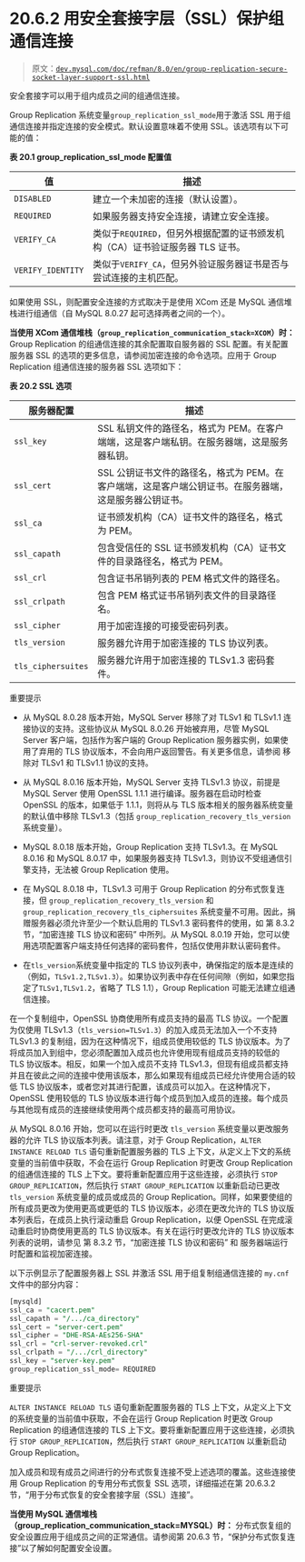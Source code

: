 # 20.6.2 用安全套接字层（SSL）保护组通信连接

> 原文：[`dev.mysql.com/doc/refman/8.0/en/group-replication-secure-socket-layer-support-ssl.html`](https://dev.mysql.com/doc/refman/8.0/en/group-replication-secure-socket-layer-support-ssl.html)

安全套接字可以用于组内成员之间的组通信连接。

Group Replication 系统变量`group_replication_ssl_mode`用于激活 SSL 用于组通信连接并指定连接的安全模式。默认设置意味着不使用 SSL。该选项有以下可能的值：

**表 20.1 group_replication_ssl_mode 配置值**

| 值 | 描述 |
| --- | --- |
| `DISABLED` | 建立一个未加密的连接（默认设置）。 |
| `REQUIRED` | 如果服务器支持安全连接，请建立安全连接。 |
| `VERIFY_CA` | 类似于`REQUIRED`，但另外根据配置的证书颁发机构（CA）证书验证服务器 TLS 证书。 |
| `VERIFY_IDENTITY` | 类似于`VERIFY_CA`，但另外验证服务器证书是否与尝试连接的主机匹配。 |

如果使用 SSL，则配置安全连接的方式取决于是使用 XCom 还是 MySQL 通信堆栈进行组通信（自 MySQL 8.0.27 起可选择两者之间的一个）。

**当使用 XCom 通信堆栈（`group_replication_communication_stack=XCOM`）时：** Group Replication 的组通信连接的其余配置取自服务器的 SSL 配置。有关配置服务器 SSL 的选项的更多信息，请参阅加密连接的命令选项。应用于 Group Replication 组通信连接的服务器 SSL 选项如下：

**表 20.2 SSL 选项**

| 服务器配置 | 描述 |
| --- | --- |
| `ssl_key` | SSL 私钥文件的路径名，格式为 PEM。在客户端端，这是客户端私钥。在服务器端，这是服务器私钥。 |
| `ssl_cert` | SSL 公钥证书文件的路径名，格式为 PEM。在客户端端，这是客户端公钥证书。在服务器端，这是服务器公钥证书。 |
| `ssl_ca` | 证书颁发机构（CA）证书文件的路径名，格式为 PEM。 |
| `ssl_capath` | 包含受信任的 SSL 证书颁发机构（CA）证书文件的目录路径名，格式为 PEM。 |
| `ssl_crl` | 包含证书吊销列表的 PEM 格式文件的路径名。 |
| `ssl_crlpath` | 包含 PEM 格式证书吊销列表文件的目录路径名。 |
| `ssl_cipher` | 用于加密连接的可接受密码列表。 |
| `tls_version` | 服务器允许用于加密连接的 TLS 协议列表。 |
| `tls_ciphersuites` | 服务器允许用于加密连接的 TLSv1.3 密码套件。 |

重要提示

+   从 MySQL 8.0.28 版本开始，MySQL Server 移除了对 TLSv1 和 TLSv1.1 连接协议的支持。这些协议从 MySQL 8.0.26 开始被弃用，尽管 MySQL Server 客户端，包括作为客户端的 Group Replication 服务器实例，如果使用了弃用的 TLS 协议版本，不会向用户返回警告。有关更多信息，请参阅 移除对 TLSv1 和 TLSv1.1 协议的支持。

+   从 MySQL 8.0.16 版本开始，MySQL Server 支持 TLSv1.3 协议，前提是 MySQL Server 使用 OpenSSL 1.1.1 进行编译。服务器在启动时检查 OpenSSL 的版本，如果低于 1.1.1，则将从与 TLS 版本相关的服务器系统变量的默认值中移除 TLSv1.3（包括 `group_replication_recovery_tls_version` 系统变量）。

+   MySQL 8.0.18 版本开始，Group Replication 支持 TLSv1.3。在 MySQL 8.0.16 和 MySQL 8.0.17 中，如果服务器支持 TLSv1.3，则协议不受组通信引擎支持，无法被 Group Replication 使用。

+   在 MySQL 8.0.18 中，TLSv1.3 可用于 Group Replication 的分布式恢复连接，但 `group_replication_recovery_tls_version` 和 `group_replication_recovery_tls_ciphersuites` 系统变量不可用。因此，捐赠服务器必须允许至少一个默认启用的 TLSv1.3 密码套件的使用，如 第 8.3.2 节，“加密连接 TLS 协议和密码” 中所列。从 MySQL 8.0.19 开始，您可以使用选项配置客户端支持任何选择的密码套件，包括仅使用非默认密码套件。

+   在`tls_version`系统变量中指定的 TLS 协议列表中，确保指定的版本是连续的（例如，`TLSv1.2,TLSv1.3`）。如果协议列表中存在任何间隙（例如，如果您指定了`TLSv1,TLSv1.2`，省略了 TLS 1.1），Group Replication 可能无法建立组通信连接。

在一个复制组中，OpenSSL 协商使用所有成员支持的最高 TLS 协议。一个配置为仅使用 TLSv1.3（`tls_version=TLSv1.3`）的加入成员无法加入一个不支持 TLSv1.3 的复制组，因为在这种情况下，组成员使用较低的 TLS 协议版本。为了将成员加入到组中，您必须配置加入成员也允许使用现有组成员支持的较低的 TLS 协议版本。相反，如果一个加入成员不支持 TLSv1.3，但现有组成员都支持并且在彼此之间的连接中使用该版本，那么如果现有组成员已经允许使用合适的较低 TLS 协议版本，或者您对其进行配置，该成员可以加入。在这种情况下，OpenSSL 使用较低的 TLS 协议版本进行每个成员到加入成员的连接。每个成员与其他现有成员的连接继续使用两个成员都支持的最高可用协议。

从 MySQL 8.0.16 开始，您可以在运行时更改 `tls_version` 系统变量以更改服务器的允许 TLS 协议版本列表。请注意，对于 Group Replication，`ALTER INSTANCE RELOAD TLS` 语句重新配置服务器的 TLS 上下文，从定义上下文的系统变量的当前值中获取，不会在运行 Group Replication 时更改 Group Replication 的组通信连接的 TLS 上下文。要将重新配置应用于这些连接，必须执行 `STOP GROUP_REPLICATION`，然后执行 `START GROUP_REPLICATION` 以重新启动已更改 `tls_version` 系统变量的成员或成员的 Group Replication。同样，如果要使组的所有成员更改为使用更高或更低的 TLS 协议版本，必须在更改允许的 TLS 协议版本列表后，在成员上执行滚动重启 Group Replication，以便 OpenSSL 在完成滚动重启时协商使用更高的 TLS 协议版本。有关在运行时更改允许的 TLS 协议版本列表的说明，请参见 第 8.3.2 节，“加密连接 TLS 协议和密码” 和 服务器端运行时配置和监视加密连接。

以下示例显示了配置服务器上 SSL 并激活 SSL 用于组复制组通信连接的 `my.cnf` 文件中的部分内容：

```sql
[mysqld]
ssl_ca = "cacert.pem"
ssl_capath = "/.../ca_directory"
ssl_cert = "server-cert.pem"
ssl_cipher = "DHE-RSA-AEs256-SHA"
ssl_crl = "crl-server-revoked.crl"
ssl_crlpath = "/.../crl_directory"
ssl_key = "server-key.pem"
group_replication_ssl_mode= REQUIRED
```

重要提示

`ALTER INSTANCE RELOAD TLS` 语句重新配置服务器的 TLS 上下文，从定义上下文的系统变量的当前值中获取，不会在运行 Group Replication 时更改 Group Replication 的组通信连接的 TLS 上下文。要将重新配置应用于这些连接，必须执行 `STOP GROUP_REPLICATION`，然后执行 `START GROUP_REPLICATION` 以重新启动 Group Replication。

加入成员和现有成员之间进行的分布式恢复连接不受上述选项的覆盖。这些连接使用 Group Replication 的专用分布式恢复 SSL 选项，详细描述在第 20.6.3.2 节，“用于分布式恢复的安全套接字层（SSL）连接”。

**当使用 MySQL 通信堆栈（group_replication_communication_stack=MYSQL）时：** 分布式恢复组的安全设置应用于组成员之间的正常通信。请参阅第 20.6.3 节，“保护分布式恢复连接”以了解如何配置安全设置。
